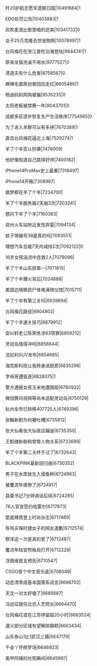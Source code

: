 歼20护航志愿军遗骸归国|10491684|1

EDG处罚公告|10403883|1

风吹麦浪比歌里唱的还美|10341732|0

女子25万克隆去世宠物狗|10078997|1

台风梅花在浙江普陀沿海登陆|9844741|1

原来龙猫洗澡不用水|9777527|0

清道夫有什么危害|8758567|0

麻辣毛蛋原创者回应走红|8605486|1

杨迪妈妈网购被骗|8535235|0

太阳老板被禁赛一年|8043701|0

成都多区逐步恢复生产生活秩序|7754965|0

为了进入羊群可以有多拼|7670389|1

直击台风梅花逼近上海|7529274|1

羊了个羊否认抄袭|7478009|

他好像知道自己跳得好帅|7400182|

iPhone14ProMax史上最重|7316497|

iPhone14开箱|7308987|

做梦都在羊了个羊|7234700|

羊了个羊服务器2天崩3次|7203241|

想问下羊了个羊|7160363|

郑州火车站附近发现弃婴|7094134|

蚊子带编号38是真的吗|7093551|

理想汽车总裁7天内减持2次|7092122|0

16岁女孩湍流中连救2人|7079096|

羊了个羊山东排第一|7071615|

羊了个羊爆火背后|7024888|

美国边境移民尸体堆满殡仪馆|7015711|

羊了个羊有第三关吗|6939694|

台风梅花路径|6904802|

羊了个羊通关技巧|6879912|

安以轩老公陈荣炼涉83项罪|6859212|

灵动岛值得冲吗|6856644|

法拉利SUV发布|6854685|

海克斯科技让我转身进厨房|6835298|

字母哥遭驱逐|6828075|1

警方通报女孩玉米地遭围殴|6780932|

微信腾讯视频等尚未适配灵动岛|6750129|

杭州全市已转移407725人|6749396|

张翰新剧为何被吐槽|6735812|

张大仙看张大仙夜店蹦迪|6735350|

王鹤棣新剧和曾黎人物关系|6733699|

羊了个羊第二关终于过了|6732643|

BLACKPINK最新回归曲|6730352|

男子在水库放生入侵鱼种|6724963|

被覆流年虐惨了|6724917|

县委书记7分钟讲话后续|6724285|

76人官宣签约哈雷尔|6717873|

垫底辣孩登上时尚杂志|6717469|

辱骂买保时捷女子的网友道歉|6712574|

穆泽这一次是真的爱了|6712487|

覆流年陆安然格局打开|6712229|

浮图缘首支预告|6710547|

CSGO首个中文音乐盒|6706549|

动态清零成基本国策系谣言|6698702|

天沈一对太好嗑了|6685687|

冯远征就任北京人艺院长|6664470|

台风梅花或在江苏停留超20小时|6663524|

遵义部分区域有望解除静默|6663434|

山东泰山1比1武汉三镇|6647179|

千金丫环修罗场|6646923|

美甲阿姨的社死瞬间|6645997|

